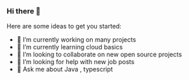 ### Hi there 👋

<!--
**NickKengne/NickKengne** is a ✨ _special_ ✨ repository because its `README.md` (this file) appears on your GitHub profile.

Here are some ideas to get you started:

- 🔭 I’m currently working on ...
- 🌱 I’m currently learning ...
- 👯 I’m looking to collaborate on ...
- 🤔 I’m looking for help with ...
- 💬 Ask me about ...
- 📫 How to reach me: ...
- 😄 Pronouns: ...
- ⚡ Fun fact: ...
-->

Here are some ideas to get you started:

- 🔭 I’m currently working on many projects
- 🌱 I’m currently learning cloud basics
- 👯 I’m looking to collaborate on new open source projects
- 🤔 I’m looking for help with new job posts
- 💬 Ask me about Java , typescript

